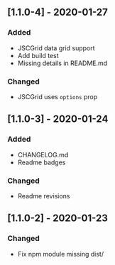 ## [1.1.0-4] - 2020-01-27
### Added
- JSCGrid data grid support
- Add build test
- Missing details in README.md

### Changed
- JSCGrid uses `options` prop

## [1.1.0-3] - 2020-01-24

### Added
- CHANGELOG.md
- Readme badges

### Changed
- Readme revisions

## [1.1.0-2] - 2020-01-23

### Changed
- Fix npm module missing dist/


